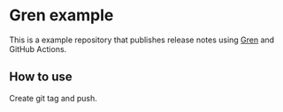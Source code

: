# Gren example

This is a example repository that publishes release notes using [Gren](https://github.com/github-tools/github-release-notes) and GitHub Actions.

## How to use

Create git tag and push.
